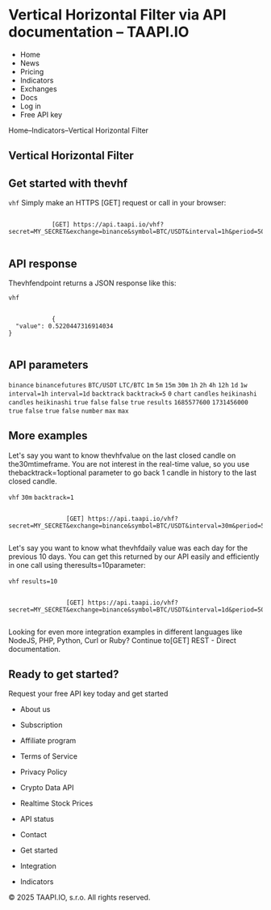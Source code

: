 # Vertical Horizontal Filter via API documentation – TAAPI.IO

- Home
- News
- Pricing
- Indicators
- Exchanges
- Docs
- Log in
- Free API key

Home–Indicators–Vertical Horizontal Filter


## Vertical Horizontal Filter

## Get started with thevhf
`vhf` Simply make an HTTPS [GET] request or call in your browser:


```

			[GET] https://api.taapi.io/vhf?secret=MY_SECRET&exchange=binance&symbol=BTC/USDT&interval=1h&period=50
		
```

## API response
Thevhfendpoint returns a JSON response like this:

`vhf` 
```

			{
  "value": 0.5220447316914034
}
		
```

## API parameters
`binance` `binancefutures` `BTC/USDT` `LTC/BTC` `1m` `5m` `15m` `30m` `1h` `2h` `4h` `12h` `1d` `1w` `interval=1h` `interval=1d` `backtrack` `backtrack=5` `0` `chart` `candles` `heikinashi` `candles` `heikinashi` `true` `false` `false` `true` `results` `1685577600` `1731456000` `true` `false` `true` `false` `number` `max` `max` 
## More examples
Let's say you want to know thevhfvalue on the last closed candle on the30mtimeframe. You are not interest in the real-time value, so you use thebacktrack=1optional parameter to go back 1 candle in history to the last closed candle.

`vhf` `30m` `backtrack=1` 
```

				[GET] https://api.taapi.io/vhf?secret=MY_SECRET&exchange=binance&symbol=BTC/USDT&interval=30m&period=50&backtrack=1
			
```
Let's say you want to know what thevhfdaily value was each day for the previous 10 days. You can get this returned by our API easily and efficiently in one call using theresults=10parameter:

`vhf` `results=10` 
```

				[GET] https://api.taapi.io/vhf?secret=MY_SECRET&exchange=binance&symbol=BTC/USDT&interval=1d&period=50&results=10
			
```
Looking for even more integration examples in different languages like NodeJS, PHP, Python, Curl or Ruby? Continue to[GET] REST - Direct documentation.


## Ready to get started?
Request your free API key today and get started

- About us
- Subscription
- Affiliate program
- Terms of Service
- Privacy Policy
- Crypto Data API
- Realtime Stock Prices
- API status
- Contact

- Get started
- Integration
- Indicators

© 2025 TAAPI.IO, s.r.o. All rights reserved.

